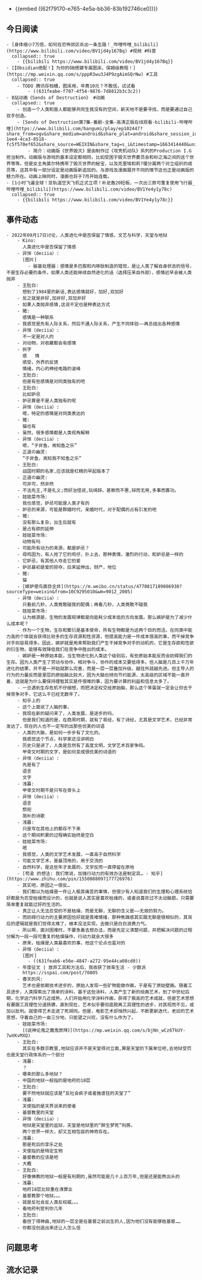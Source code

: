 - {{embed ((62f79170-e765-4e5a-bb36-83b192746ce0))}}
## 今日阅读
	- [身体缩小7万倍，如何在恐怖郊区杀出一条生路！_哔哩哔哩_bilibili](https://www.bilibili.com/video/BV1jd4y167Bq) #视频 #科普
	  collapsed:: true
		- {{bilibili https://www.bilibili.com/video/BV1jd4y167Bq}}
	- [【Obsidian绝配！】为你的OB搭建专属图床，保姆级教程！](https://mp.weixin.qq.com/s/pppR3wu3J4P9zgAimSQrNw) #工具
	  collapsed:: true
		- TODO 腾讯存档桶，图床用，年费10元？不敢信，试试看
			- ((631feabe-f707-4f54-9876-7d8812b3c3c2))
	- B站动画《Sends of Destruction》 #动画
	  collapsed:: true
		- 创造一个人类和兽人都能够共同生我没有的空间，新天地不是要寻找，而是要通过自己双手创造。
		- [Sends of Destruction第7集-番剧-全集-高清正版在线观看-bilibili-哔哩哔哩](https://www.bilibili.com/bangumi/play/ep102447?share_from=ogv&share_medium=android&share_plat=android&share_session_id=b7e7de15-1ee4-4ca3-8518-fc5f570ef652&share_source=WEIXIN&share_tag=s_i&timestamp=1663414440&unique_k=vpfSnj9)
			- 简介：动画版《世界毁灭》是由制作过《攻壳机动队》系列的Production I.G担当制作。动画版与游戏的基本设定都相同，比如受困于毁灭世界委员会和砂之海之间的这个世界等等。但是女主角莫尔特携带了毁灭世界的秘宝，以及克里埃和莉?嗄分属两个对立组织的成员等，这其中有一部分设定是动画版新追加的。与游戏及漫画展开不同的情节这也正是动画版的魅力所在。动画上映同时，漫画也将于7月开始连载。
	- [1小时飞遍全球！亚轨道空天飞机正式立项！补足轰20短板，一次出三款可重复使用飞行器_哔哩哔哩_bilibili](https://www.bilibili.com/video/BV1Ye4y1y78c)
	  collapsed:: true
		- {{bilibili https://www.bilibili.com/video/BV1Ye4y1y78c}}
## 事件动态
	- 2022年09月17日讨论，人类进化中是否保留了情感，文艺与科学，天堂与地狱
		- Kino:
		  人类进化中是否保留了情感
		- 异恒（deciia）:
		  [图片]
			- 碳基处理器：感情是多巴胺和内啡肽制造的错觉，是让人类了解自身状态的信号，不是生存必要的条件，如果人类还能继续自然进化的话（选择压来自外部），感情迟早会被人类抛弃
		- 王肚白:
		  想到了1984里的新话,表达感情就好，加好,双加好
		- 反之就是非好,加非好,双加非好
		- 如果人类抛弃感情,这说不定也是种表达方式
		- 猪:
		  感情是一种联系
		- 我感觉是先有人际关系，然后不通人际关系，产生不同体验——再总结出各种感情
		- 异恒（deciia）:
		  不一定是对人的
		- 对动物，对收藏都会有感情
		- 拆字
		  感   情 
		  感受，外界的反馈
		  情绪，内心的神经电路的波峰
		- 王肚白:
		  但是有些感情是对同类独有的吧
		- 王肚白:
		  比如妒忌
		- 妒忌算是不是人类独有的呢
		- 异恒（deciia）:
		  嗯，特定的感情是对同类表达的
		- 猪:
		  猫也有
		- 虽然，很多感情都是人类视角解释
		- 异恒（deciia）:
		  嗯，“子非鱼，焉知鱼之乐”
		- 正道の幽灵:
		  “子非鱼，焉知我不知鱼之乐”
		- 王肚白:
		  战国时期的名家,应该就是杠精的早起版本了
		- 正道の幽灵:
		  可非可，然非然
		- 不法先王,不是礼义;而好治怪说,玩绮辞。甚察而不惠,辩而无用,多事而寡功。
		- 娃娃菜市场:
		  我也感觉，妒忌可能是人类才有的
		- 妒忌的来源，可能是群婚时代，亲婚时代，对于配偶的占有引发的吧
		- 猪:
		  没有那么复杂，出生后就有
		- 是占有欲的延伸
		- 娃娃菜市场:
		  动物有吗
		- 可能所有动力的来源，都是妒忌？
		- 母鸡因为，有人抢了它的鸡仔，扑上去，那种表情，激烈的行动，和妒忌是一样的
		- 它妒忌，有其他人夺走它的爱
		- 妒忌最初是爱的掠夺，后来延伸出，财产，地位
		- 猪:
		  猫
		- [嫉妒使鸟面目全非](https://m.weibo.cn/status/4770817189086938?sourceType=weixin&from=10C9295010&wm=9012_2005)
		- 异恒（deciia）:
		  只看前几秒，人类竟敢碰我的配偶；再看几秒，人类竟敢不碰我
		- 娃娃菜市场:
		  认为根源是，生物的发展规律都是向能耗少成本低的方向发展。那么嫉妒是为了减少什么成本呢？
		- 作为一个生物，生存和繁衍是基本使命，所有生物都是为这两个目的而活。在同类中能力高的个体就会获得比较多的生存资源和性资源，但提高能力是一件成本很高的事，而干掉竞争对手则容易得多。因此，嫉妒就是用来帮助我们产生干掉竞争对手的动机的，它是生存欲和性欲的衍生物，能够有效降低我们在竞争中胜出的成本。
		- 嫉妒是一种原始本能，当生物进化到人类这个级别后，有些原始本能反而会妨碍我们的生存。因为人类产生了劳动与协作，相对争斗，协作的成本又要低得多。但人脑是几百上千万年进化的结果，并不是一开始就那么完善，而是一层一层叠加升级，越往外就越先进。但主导人的行为的力量反而是里层的原始脑比较大，因为大脑也倾向节约能源，太高级的区域不能一直开着，这就是为什么要保持理智其实是件很难的事，因为要计算的利益和信息太多了。
		- 一旦遇到生存危机不仔细想，而把决定权交给原始脑，那么这个笨蛋就一定会让你去干掉竞争对手，它这么干已经无数年了。
		- 知乎上的
		- 这个上面说了人脑的事，
		- 我现在新的疑问来了，人类发展，是逐步的吗，
		  但是我们知道的是，在商周时期，就有了易经，有了诗经，尤其是文学艺术，已经非常发达了，现在的人也不一定写的出那些优美的词语
		- 人类的大脑，是如何一步步有了文化的。
		  我感觉这个节点，科学家还没讲明白
		- 历史只是讲了，人类是忽然有了高度文明，文学艺术百家争鸣。
		  甲骨文时期的文字，是如何变成很优美的词语的
		- 异恒（deciia）:
		  先是有了
		  语言
		  文字
		- 浅暮:
		  甲骨文时期不是只写在骨头上
		- 异恒（deciia）:
		  语言
		  祭祀
		  简朴的诗歌
		- 浅暮:
		  只是写在其他上的都存不下来
		- 这个期间积累的过程确实始终是空白
		- 娃娃菜市场:
		  嗯
		- 我感觉，人类的文学艺术发展，一直高于自然科学
		- 可能文学艺术，是最顶用的，用于交流的
		- 自然科学，是这些年才发展的，文学反而一直停留在原地
		- [苟渝 的想法: 我们常说，加强行动力的有效办法是制定具… - 知乎](https://www.zhihu.com/pin/1550088097177726976)
		- 其实吧，原因之一很反…
		- 我们都以为枯燥是一件让人极其痛苦的事情，但很少有人知道我们的生理和心理系统恰好都是为忍受枯燥而设计的，也就是说人其实是喜欢枯燥的，或者说喜欢过不太动脑筋，只需要简单重复就能过好的生活的。
		- 真正让人无法忍受的不是枯燥，而是无聊，无聊的含义是——无效的努力。
		- 而妨碍行动力的主要原因恰好就是畏难情绪，那种焦躁感其实跟无聊是很相似的，其背后的逻辑就是我们觉得太难了，根本没法实现，去做只是白白浪费力气。
		- 所以啊，面对困难时，不要急着去想办法，而是先定义清楚问题，并把解决问题的过程分解为一段一段可重复的枯燥操作，行动力就会大很多
		- 原来，枯燥是人类最喜欢的事，他这个论点也蛮对的
		- 异恒（deciia）:
		  [图片]
			- ((631feab6-e56e-4847-a272-95e44ca08cd0))
		- 年度征文 | 放弃工具和方法后，我收获了效率生活 - 少数派
		  https://sspai.com/post/70805
		- 春天的风:
		  艺术也是依赖技术进步的，原始人发现一些矿物能做作画，于是有了原始壁画。随着工具进步，人类探索出了简单的涂料，基于这些涂料，人类产生了新的绘画艺术，到了中世纪后期，化学这门科学几近成熟，人们开始用化学涂料作画，获得了极高的艺术成就，但是艺术思想有要跟工具理性分道扬镳，直到现在，艺术似乎要彻底脱离工具理性的进步，对其视而不见，或加以批判。就使得艺术走进了死胡同。但是，电影艺术却悄然兴起，不断更新迭代，老旧的艺术思想，守着自己的一亩三分地，只能望之兴叹，没有什么作为了。
		- 娃娃菜市场:
		  [《说神论鬼之魔鬼崇拜》](https://mp.weixin.qq.com/s/bjNn_wCz6TkUY-7wVKvMXQ)
		- 王肚白:
		  其实在多数宗教里,地狱应该并不是天堂得对立面,算是天堂的下属单位吧,去地狱受罚也是天堂行政体系的一个部分
		- 浅暮:
		  ？
		- 哪来的那么多地狱？
		- 中国的地狱一般指的是地府的18层
		- 王肚白:
		  要不然地狱就应该是“反社会疯子或者施虐狂的天堂了”
		- 浅暮:
		  天使指的是天界派来的使者
		- 基督教里的天堂
		- 异恒（deciia）:
		  地狱是天堂里的监狱，天堂是地狱里的“醉生梦死”刑房。
		  两个世界一样大，却又互相包容的神奇存在。
		- 浅暮:
		  那是死后的享乐之处
		- 天使指的是特定生物
		- 基督教的应该是吧
		- 大概
		- 王肚白:
		  好像佛教的地狱一般是有刑期的,虽然可能是几十上百万年,但是还是能熬出头的
		- 浅暮:
		  地府18层比较重在清罪业
		- 基督教那个地狱。。。
		- 就是反社会反人类反权威。。。
		- 看地府判官判你几年
		- 王肚白:
		  看但丁得神曲,地狱的一层全是在基督之前出生的人,因为他们没有能够姓基督……
		- 你都没创造出来还让人怎么信
## 问题思考
## 流水记录